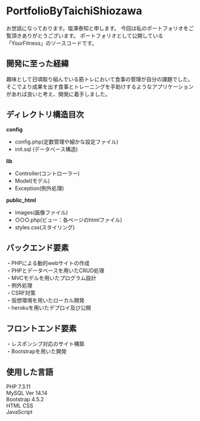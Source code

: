 # PortfolioByTaichiShiozawa
お世話になっております。塩澤泰知と申します。
今回は私のポートフォリオをご覧頂きありがとうございます。
ポートフォリオとして公開している「YourFitness」のソースコードです。

## 開発に至った経緯
趣味として日頃取り組んでいる筋トレにおいて食事の管理が自分の課題でした。そこでより成果を出す食事とトレーニングを手助けするようなアプリケーションがあれば良いと考え、開発に着手しました。


## ディレクトリ構造目次  

**config**  
- config.php(定数管理や細かな設定ファイル)  
- init.sql (データベース構造)  
       
**lib**    
- Controller(コントローラー)  
- Model(モデル)  
- Exception(例外処理)  
       
**public_html**  
- images(画像ファイル)  
- ○○○.php(ビュー：各ページのhtmlファイル)  
- styles.css(スタイリング)  

## バックエンド要素
・PHPによる動的webサイトの作成  
・PHPとデータベースを用いたCRUD処理   
・MVCモデルを用いたプログラム設計  
・例外処理  
・CSRF対策  
・仮想環境を用いたローカル開発  
・herokuを用いたデプロイ及び公開  

## フロントエンド要素  
・レスポンシブ対応のサイト構築  
・Bootstrapを用いた開発  




## 使用した言語   
PHP 7.3.11  
MySQL Ver 14.14  
Bootstrap 4.5.2   
HTML CSS  
JavaScript  

